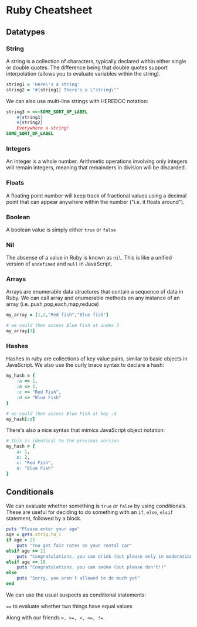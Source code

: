 # Ruby Cheatsheet

## Datatypes

### String

A string is a collection of characters, typically declared within either single or double quotes.  The difference being that double quotes support interpolation (allows you to evaluate variables within the string).

```ruby
string1 = 'Here\'s a string'
string2 = "#{string1} There's a \"string\""
```

We can also use multi-line strings with HEREDOC notation:

```ruby
string3 = <<-SOME_SORT_OF_LABEL
	#{string1}
	#{string2}
	Everywhere a string!
SOME_SORT_OF_LABEL
```

### Integers

An integer is a whole number.  Arithmetic operations involving only integers will remain integers, meaning that remainders in division will be discarded.

### Floats

A floating point number will keep track of fractional values using a decimal point that can appear anywhere within the number ("i.e. it floats around").

### Boolean

A boolean value is simply either `true` or `false`

### Nil

The absense of a value in Ruby is known as `nil`.  This is like a unified version of `undefined` and `null` in JavaScript.

### Arrays

Arrays are enumerable data structures that contain a sequence of data in Ruby.  We can call array and enumerable methods on any instance of an array (i.e. push,pop,each,map,reduce)	

```Ruby
my_array = [1,2,"Red fish","Blue fish"]

# we could then access Blue Fish at index 3
my_array[3]
```

### Hashes

Hashes in ruby are collections of key value pairs, similar to basic objects in JavaScript.  We also use the curly brace syntax to declare a hash:

```Ruby
my_hash = {
	:a => 1,
	:b => 2,
	:c => "Red Fish",
	:d => "Blue Fish"
}

# we could then access Blue Fish at key :d
my_hash[:d]
```

There's also a nice syntax that mimics JavaScript object notation:

```Ruby
# this is identical to the previous version
my_hash = {
	a: 1,
	b: 2,
	c: "Red Fish",
	d: "Blue Fish"
}
```

## Conditionals

We can evaluate whether something is `true` or `false` by using conditionals.  These are useful for deciding to do something with an `if`, `else`, `elsif` statement, followed by a block.

```Ruby
puts "Please enter your age"
age = gets.strip.to_i
if age > 25
	puts "You get fair rates on your rental car"
elsif age >= 21
	puts "Congratulations, you can drink (but please only in moderation)"
elsif age >= 18
	puts "Congratulations, you can smoke (but please don't!)"
else
	puts "Sorry, you aren't allowed to do much yet"
end
```

We can use the usual suspects as conditional statements:

`==` to evaluate whether two things have equal values

Along with our friends `>, >=, <, <=, !=`.   



